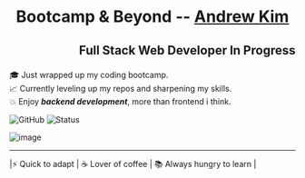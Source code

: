 # <p align="center">Bootcamp & Beyond -- [Andrew Kim](https://github.com/)</p>

## <p align="right">Full Stack Web Developer In Progress</p>

🎓 Just wrapped up my coding bootcamp.    
📈 Currently leveling up my repos and sharpening my skills.  
💥 Enjoy ***backend development***, more than frontend i think.

![GitHub](https://img.shields.io/badge/GitHub-AndrewKim-blue?logo=github)
![Status](https://img.shields.io/badge/Status-Learning-informational)

![image](https://github.com/user-attachments/assets/3e3f182c-de48-48ef-978a-adf0dc0ea0a7)

---

 |⚡ Quick to adapt | ☕ Lover of coffee | 📚 Always hungry to learn |


